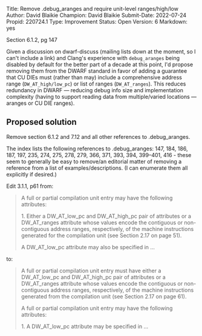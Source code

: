 Title:       Remove .debug_aranges and require unit-level ranges/high/low
Author:      David Blaikie
Champion:    David Blaikie
Submit-Date: 2022-07-24
Propid:      220724.1
Type:        Improvement
Status:      Open
Version:     6
Markdown:    yes

Section 6.1.2, pg 147

Given a discussion on dwarf-discuss (mailing lists down at the moment, so I 
can't include a link) and Clang's experience with `debug_aranges` being disabled 
by default for the better part of a decade at this point, I'd propose removing 
them from the DWARF standard in favor of adding a guarantee that CU DIEs must 
(rather than may) include a comprehensive address range (`DW_AT_high/low_pc`) or 
list of ranges (`DW_AT_ranges`). This reduces redundancy in DWARF — reducing 
debug info size and implementation complexity (having to support reading data 
from multiple/varied locations — aranges or CU DIE ranges).

Proposed solution
-----------------

Remove section 6.1.2 and 7.12 and all other references to .debug_aranges.

The index lists the following references to .debug_aranges: 147, 184, 186,
187, 197, 235, 274, 275, 278, 279, 366, 371, 393, 394, 399–401, 416 - these
seem to generally be easy to remove/an editorial matter of removing a 
reference from a list of examples/descriptions. (I can enumerate them all  
explicitly if desired.)

Edit 3.1.1, p61 from:

> A full or partial compilation unit entry may have the following attributes:
> 
> 1\. Either a DW_AT_low_pc and DW_AT_high_pc pair of attributes or a 
> DW_AT_ranges attribute whose values encode the contiguous or non-contiguous 
> address ranges, respectively, of the machine instructions generated for the 
> compilation unit (see Section 2.17 on page 51).
> 
> A DW_AT_low_pc attribute may also be specified in ... 

to:

> A full or partial compilation unit entry must have either a DW_AT_low_pc and 
> DW_AT_high_pc pair of attributes or a DW_AT_ranges attribute whose values 
> encode the contiguous or non-contiguous address ranges, respectively, of the 
> machine instructions generated from the compilation unit (see Section 2.17 
> on page 61).
> 
> A full or partial compilation unit entry may have the following attributes:
> 
> 1\. A DW_AT_low_pc attribute may be specified in ...
